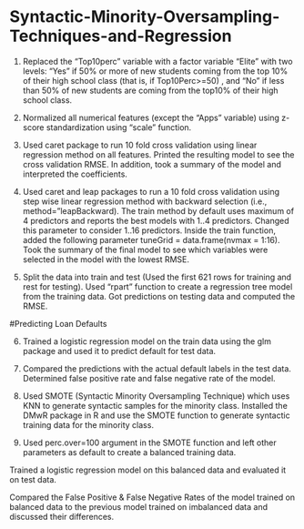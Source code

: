 # Syntactic-Minority-Oversampling-Techniques-and-Regression

1) Replaced the “Top10perc” variable with a factor variable “Elite” with two levels: “Yes” if 50% or more of new students coming from the top 10% of their high school class (that is, if Top10Perc>=50) , and “No” if less than 50% of new students are coming from the top10% of their high school class.

2) Normalized all numerical features (except the “Apps” variable) using z-score standardization using “scale” function.

3) Used caret package to run 10 fold cross validation using linear regression method on all features.  Printed the resulting model to see the cross validation RMSE. In addition, took a summary of the model and interpreted the coefficients.

4) Used caret and leap packages to run a 10 fold cross validation using step wise linear regression method with backward selection (i.e., method=”leapBackward). The train method by default uses maximum of 4 predictors and reports the best models with 1..4 predictors. Changed this parameter to consider 1..16 predictors. Inside the train function, added the following parameter tuneGrid = data.frame(nvmax = 1:16). Took the summary of the final model to see which variables were selected in the model with the lowest RMSE.

5) Split the data into train and test (Used the first 621 rows for training and rest for testing). Used “rpart” function to create a regression tree model from the training data. Got predictions on testing data and computed the RMSE.

#Predicting Loan Defaults

6) Trained a logistic regression model on the train data using the glm package and used it to predict default for test data.

7) Compared the predictions with the actual default labels in the test data. Determined false positive rate and false negative rate of the model.

8) Used SMOTE (Syntactic Minority Oversampling Technique) which uses KNN to generate syntactic samples for the minority class. Installed the DMwR package in R and use the SMOTE function to generate syntactic training data for the minority class. 

9) Used perc.over=100 argument in the SMOTE function and left other parameters as default to create a balanced training data. 

Trained a logistic regression model on this balanced data and evaluated it on test data. 

Compared the False Positive & False Negative Rates of the model trained on balanced data to the previous model trained on imbalanced data and discussed
their differences.
